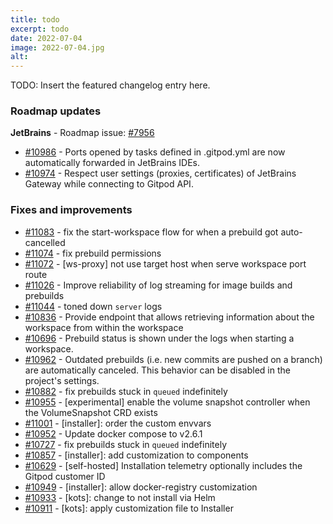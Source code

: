 ```yaml
---
title: todo
excerpt: todo
date: 2022-07-04
image: 2022-07-04.jpg
alt:
---
```


<script>
  import Contributors from "$lib/components/changelog/contributors.svelte";
  import Badge from "$lib/components/changelog/badge.svelte"
</script>

TODO: Insert the featured changelog entry here.

<p><Contributors usernames="" /></p>

### Roadmap updates

<div class="mt-medium">

**JetBrains** - Roadmap issue: [#7956](https://github.com/gitpod-io/gitpod/issues/7956) <Badge text="beta" variant="orange" class="ml-1.5" />

- [#10986](https://github.com/gitpod-io/gitpod/pull/10986) - Ports opened by tasks defined in .gitpod.yml are now automatically forwarded in JetBrains IDEs. <Contributors usernames="akosyakov,felladrin" />
- [#10974](https://github.com/gitpod-io/gitpod/pull/10974) - Respect user settings (proxies, certificates) of JetBrains Gateway while connecting to Gitpod API. <Contributors usernames="akosyakov,felladrin" />

</div>

### Fixes and improvements

- [#11083](https://github.com/gitpod-io/gitpod/pull/11083) - fix the start-workspace flow for when a prebuild got auto-cancelled <Contributors usernames="andrew-farries,geropl,svenefftinge" />
- [#11074](https://github.com/gitpod-io/gitpod/pull/11074) - fix prebuild permissions <Contributors usernames="andrew-farries,easyCZ,geropl" />
- [#11072](https://github.com/gitpod-io/gitpod/pull/11072) - [ws-proxy] not use target host when serve workspace port route <Contributors usernames="iQQBot,jenting" />
- [#11026](https://github.com/gitpod-io/gitpod/pull/11026) - Improve reliability of log streaming for image builds and prebuilds <Contributors usernames="geropl,jldec" />
- [#11044](https://github.com/gitpod-io/gitpod/pull/11044) - toned down `server` logs <Contributors usernames="easyCZ,geropl" />
- [#10836](https://github.com/gitpod-io/gitpod/pull/10836) - Provide endpoint that allows retrieving information about the workspace from within the workspace <Contributors usernames="Furisto,MrSimonEmms,akosyakov,aledbf,geropl,mustard-mh,utam0k" />
- [#10696](https://github.com/gitpod-io/gitpod/pull/10696) - Prebuild status is shown under the logs when starting a workspace. <Contributors usernames="geropl,gtsiolis,jankeromnes,jldec,laushinka" />
- [#10962](https://github.com/gitpod-io/gitpod/pull/10962) - Outdated prebuilds (i.e. new commits are pushed on a branch) are automatically canceled. This behavior can be disabled in the project's settings. <Contributors usernames="geropl,gtsiolis,jankeromnes,svenefftinge" />
- [#10882](https://github.com/gitpod-io/gitpod/pull/10882) - fix prebuilds stuck in `queued` indefinitely <Contributors usernames="easyCZ,geropl" />
- [#10955](https://github.com/gitpod-io/gitpod/pull/10955) - [experimental] enable the volume snapshot controller when the VolumeSnapshot CRD exists <Contributors usernames="Furisto,MrSimonEmms,Pothulapati,jenting" />
- [#11001](https://github.com/gitpod-io/gitpod/pull/11001) - [installer]: order the custom envvars <Contributors usernames="MrSimonEmms,corneliusludmann,mads-hartmann" />
- [#10952](https://github.com/gitpod-io/gitpod/pull/10952) - Update docker compose to v2.6.1 <Contributors usernames="aledbf,utam0k" />
- [#10727](https://github.com/gitpod-io/gitpod/pull/10727) - fix prebuilds stuck in `queued` indefinitely <Contributors usernames="andrew-farries,geropl" />
- [#10857](https://github.com/gitpod-io/gitpod/pull/10857) - [installer]: add customization to components <Contributors usernames="Furisto,MrSimonEmms,aledbf,corneliusludmann,csweichel,geropl,mustard-mh" />
- [#10629](https://github.com/gitpod-io/gitpod/pull/10629) - [self-hosted] Installation telemetry optionally includes the Gitpod customer ID <Contributors usernames="MrSimonEmms,adrienthebo,corneliusludmann,geropl,gtsiolis,lucasvaltl,nandajavarma" />
- [#10949](https://github.com/gitpod-io/gitpod/pull/10949) - [installer]: allow docker-registry customization <Contributors usernames="MrSimonEmms,nandajavarma" />
- [#10933](https://github.com/gitpod-io/gitpod/pull/10933) - [kots]: change to not install via Helm <Contributors usernames="MrSimonEmms,nandajavarma" />
- [#10911](https://github.com/gitpod-io/gitpod/pull/10911) - [kots]: apply customization file to Installer <Contributors usernames="MrSimonEmms,corneliusludmann" />
